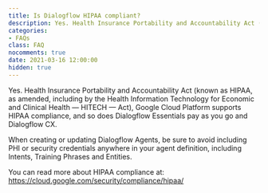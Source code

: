 ```yaml
---
title: Is Dialogflow HIPAA compliant?
description: Yes. Health Insurance Portability and Accountability Act (known as HIPAA, as amended, including by the Health Information Technology for Economic and Clinical Health — HITECH — Act), Google Cloud Platform supports HIPAA compliance, and so does Dialogflow Essentials pay as you go and Dialogflow CX.
categories: 
- FAQs
class: FAQ
nocomments: true
date: 2021-03-16 12:00:00
hidden: true
---
```


Yes. Health Insurance Portability and Accountability Act (known as HIPAA, as amended, including by the Health Information Technology for Economic and Clinical Health — HITECH — Act), Google Cloud Platform supports HIPAA compliance, and so does Dialogflow Essentials pay as you go and Dialogflow CX.

When creating or updating Dialogflow Agents, be sure to avoid including PHI or security credentials anywhere in your agent definition, including Intents, Training Phrases and Entities.

You can read more about HIPAA compliance at: https://cloud.google.com/security/compliance/hipaa/

<!--more -->
